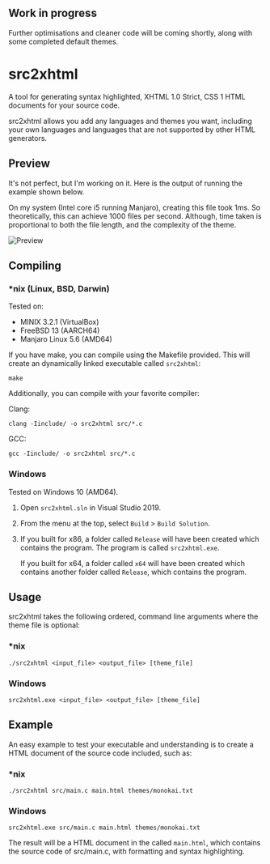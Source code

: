 ## Work in progress
Further optimisations and cleaner code will be coming shortly, along with some completed default themes.

# src2xhtml
A tool for generating syntax highlighted, XHTML 1.0 Strict, CSS 1 HTML documents for your source code.

src2xhtml allows you add any languages and themes you want, including your own languages and languages that are not supported by other HTML generators.

## Preview
It's not perfect, but I'm working on it. Here is the output of running the example shown below. 

On my system (Intel core i5 running Manjaro), creating this file took 1ms. So theoretically, this can achieve 1000 files per second. Although, time taken is proportional to both the file length, and the complexity of the theme.

![Preview](https://github.com/fputs/src2xhtml/blob/assets/xhtml_beta.png)

## Compiling

### *nix (Linux, BSD, Darwin)
Tested on:
- MINIX 3.2.1 (VirtualBox)
- FreeBSD 13 (AARCH64)
- Manjaro Linux 5.6 (AMD64)


If you have make, you can compile using the Makefile provided. This will create an dynamically linked executable called `src2xhtml`:
```
make
```

Additionally, you can compile with your favorite compiler:

Clang:
```
clang -Iinclude/ -o src2xhtml src/*.c
```

GCC: 
```
gcc -Iinclude/ -o src2xhtml src/*.c
```

### Windows
Tested on Windows 10 (AMD64).

1. Open `src2xhtml.sln` in Visual Studio 2019.

2. From the menu at the top, select `Build` >  `Build Solution`.

3. If you built for x86, a folder called `Release` will have been created which contains the program. The program is called `src2xhtml.exe`.

    If you built for x64, a folder called `x64` will have been created which contains another folder called `Release`, which contains the program.

## Usage
src2xhtml takes the following ordered, command line arguments where the theme file is optional:

### *nix
```
./src2xhtml <input_file> <output_file> [theme_file]
```

### Windows
```
src2xhtml.exe <input_file> <output_file> [theme_file]
```

## Example
An easy example to test your executable and understanding is to create a HTML document of the source code included, such as:

### *nix
```
./src2xhtml src/main.c main.html themes/monokai.txt
```

### Windows
```
src2xhtml.exe src/main.c main.html themes/monokai.txt
```

The result will be a HTML document in the called `main.html`, which contains the source code of src/main.c, with formatting and syntax highlighting.
